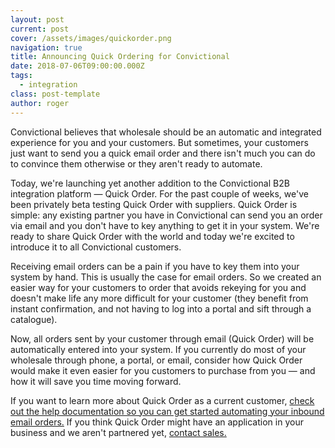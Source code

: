 ```yaml
---
layout: post
current: post
cover: /assets/images/quickorder.png
navigation: true
title: Announcing Quick Ordering for Convictional
date: 2018-07-06T09:00:00.000Z
tags:
  - integration
class: post-template
author: roger
---
```

Convictional believes that wholesale should be an automatic and integrated experience for you and your customers. But sometimes, your customers just want to send you a quick email order and there isn't much you can do to convince them otherwise or they aren't ready to automate.

Today, we're launching yet another addition to the Convictional B2B integration platform — Quick Order. For the past couple of weeks, we've been privately beta testing Quick Order with suppliers. Quick Order is simple: any existing partner you have in Convictional can send you an order via email and you don't have to key anything to get it in your system. We're ready to share Quick Order with the world and today we're excited to introduce it to all Convictional customers.

Receiving email orders can be a pain if you have to key them into your system by hand. This is usually the case for email orders. So we created an easier way for your customers to order that avoids rekeying for you and doesn't make life any more difficult for your customer (they benefit from instant confirmation, and not having to log into a portal and sift through a catalogue). 

Now, all orders sent by your customer through email (Quick Order) will be automatically entered into your system. If you currently do most of your wholesale through phone, a portal, or email, consider how Quick Order would make it even easier for you customers to purchase from you — and how it will save you time moving forward. 

If you want to learn more about Quick Order as a current customer, [check out the help documentation so you can get started automating your inbound email orders.](https://help.convictional.com/quick-ordering/) If you think Quick Order might have an application in your business and we aren't partnered yet, [contact sales.](https://blog.convictional.com/contact)